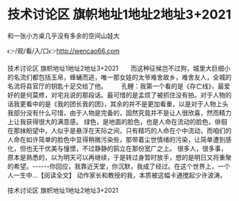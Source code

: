 # 技术讨论区 旗帜地址1地址2地址3+2021
和一张小方桌几乎没有多余的空间山娃大

👉/观/看/入/口👉http://wencao66.com

技术讨论区 旗帜地址1地址2地址3+2021　　而这种征候岂不过狗，城里大巨细小的名流们都包括玉帛，蜂蛹而逃，唯一那女娃的太爷难舍故乡，难舍友人，全城的名流将县官厅的钥匙十足交给了他。
　　孔鲤：我第一个看的是《存亡线》，最爱好的是何莫修，对宅兆说的那段话。最可惜的是孟烦了被抓住没有拍。对于人物的话我更看中的是《我的团长我的团》，其余的并不是更加看重，以是对于人物上头我部分没有什么可惜，由于人物是完备的，固然究竟并不是让人很欣喜，然而精力上让我获得很大的满意感。
绿色，是地面的脸色，也是人命在流动的脸色，俳徊在那抹盼望中，人似乎是悬浮在天际之间，只有精巧的人命在个中流动，而咱们的人命在如许简单的脸色中显得稍微污染些，那带着尘世情绪的污染，让简单遭到感化，但也无干优美与憧憬，不过静静的鹄立在那份宽广之上。
很多人，很多事，原本是熟悉的，以为明天可以再继续，于是转过身暂时放手，想的是明日又将重聚的希望。------你回应，我靠近天堂，你沉默，我成了经过。在这个世界上，一个人一生中...【阅读全文】
动作家长和教授的我，本质被这幅卡通搅起少许波涛。

技术讨论区 旗帜地址1地址2地址3+2021
